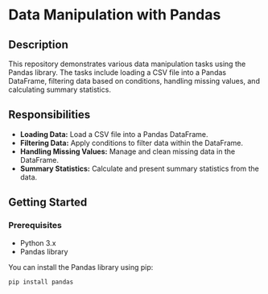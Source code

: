 # Data Manipulation with Pandas

## Description

This repository demonstrates various data manipulation tasks using the Pandas library. The tasks include loading a CSV file into a Pandas DataFrame, filtering data based on conditions, handling missing values, and calculating summary statistics.

## Responsibilities

- **Loading Data:** Load a CSV file into a Pandas DataFrame.
- **Filtering Data:** Apply conditions to filter data within the DataFrame.
- **Handling Missing Values:** Manage and clean missing data in the DataFrame.
- **Summary Statistics:** Calculate and present summary statistics from the data.

## Getting Started

### Prerequisites

- Python 3.x
- Pandas library

You can install the Pandas library using pip:

```bash
pip install pandas
